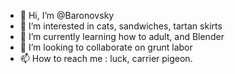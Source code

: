 - 👋 Hi, I’m @Baronovsky
- 👀 I’m interested in cats, sandwiches, tartan skirts
- 🌱 I’m currently learning how to adult, and Blender
- 💞️ I’m looking to collaborate on grunt labor
- 📫 How to reach me : luck, carrier pigeon.

<!---
Baronovsky/Baronovsky is a ✨ special ✨ repository because its `README.md` (this file) appears on your GitHub profile.
You can click the Preview link to take a look at your changes.
--->
